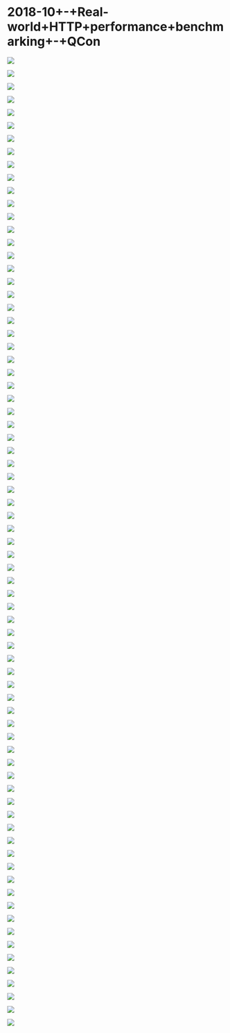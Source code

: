 # 2018-10+-+Real-world+HTTP+performance+benchmarking+-+QCon

![](images\091349720YwiNCQ\201905130913_4.png)

![](images\091349720YwiNCQ\201905130913_5.png)

![](images\091349720YwiNCQ\201905130913_6.png)

![](images\091349720YwiNCQ\201905130913_7.png)

![](images\091349720YwiNCQ\201905130913_8.png)

![](images\091349720YwiNCQ\201905130913_9.png)

![](images\091349720YwiNCQ\201905130913_10.png)

![](images\091349720YwiNCQ\201905130913_11.png)

![](images\091349720YwiNCQ\201905130913_12.png)

![](images\091349720YwiNCQ\201905130913_13.png)

![](images\091349720YwiNCQ\201905130913_14.png)

![](images\091349720YwiNCQ\201905130913_15.png)

![](images\091349720YwiNCQ\201905130913_16.png)

![](images\091349720YwiNCQ\201905130913_17.png)

![](images\091349720YwiNCQ\201905130913_18.png)

![](images\091349720YwiNCQ\201905130913_19.png)

![](images\091349720YwiNCQ\201905130913_20.png)

![](images\091349720YwiNCQ\201905130913_21.png)

![](images\091349720YwiNCQ\201905130913_22.png)

![](images\091349720YwiNCQ\201905130913_23.png)

![](images\091349720YwiNCQ\201905130913_24.png)

![](images\091349720YwiNCQ\201905130913_25.png)

![](images\091349720YwiNCQ\201905130913_26.png)

![](images\091349720YwiNCQ\201905130913_27.png)

![](images\091349720YwiNCQ\201905130913_28.png)

![](images\091349720YwiNCQ\201905130913_29.png)

![](images\091349720YwiNCQ\201905130913_30.png)

![](images\091349720YwiNCQ\201905130913_31.png)

![](images\091349720YwiNCQ\201905130913_32.png)

![](images\091349720YwiNCQ\201905130913_33.png)

![](images\091349720YwiNCQ\201905130913_34.png)

![](images\091349720YwiNCQ\201905130913_35.png)

![](images\091349720YwiNCQ\201905130913_36.png)

![](images\091349720YwiNCQ\201905130913_37.png)

![](images\091349720YwiNCQ\201905130913_38.png)

![](images\091349720YwiNCQ\201905130913_39.png)

![](images\091349720YwiNCQ\201905130913_40.png)

![](images\091349720YwiNCQ\201905130913_41.png)

![](images\091349720YwiNCQ\201905130913_42.png)

![](images\091349720YwiNCQ\201905130913_43.png)

![](images\091349720YwiNCQ\201905130913_44.png)

![](images\091349720YwiNCQ\201905130913_45.png)

![](images\091349720YwiNCQ\201905130913_46.png)

![](images\091349720YwiNCQ\201905130913_47.png)

![](images\091349720YwiNCQ\201905130913_48.png)

![](images\091349720YwiNCQ\201905130913_49.png)

![](images\091349720YwiNCQ\201905130913_50.png)

![](images\091349720YwiNCQ\201905130913_51.png)

![](images\091349720YwiNCQ\201905130913_52.png)

![](images\091349720YwiNCQ\201905130913_53.png)

![](images\091349720YwiNCQ\201905130913_54.png)

![](images\091349720YwiNCQ\201905130913_55.png)

![](images\091349720YwiNCQ\201905130913_56.png)

![](images\091349720YwiNCQ\201905130913_57.png)

![](images\091349720YwiNCQ\201905130913_58.png)

![](images\091349720YwiNCQ\201905130913_59.png)

![](images\091349720YwiNCQ\201905130913_60.png)

![](images\091349720YwiNCQ\201905130913_61.png)

![](images\091349720YwiNCQ\201905130913_62.png)

![](images\091349720YwiNCQ\201905130913_63.png)

![](images\091349720YwiNCQ\201905130913_64.png)

![](images\091349720YwiNCQ\201905130913_65.png)

![](images\091349720YwiNCQ\201905130913_66.png)

![](images\091349720YwiNCQ\201905130913_67.png)

![](images\091349720YwiNCQ\201905130913_68.png)

![](images\091349720YwiNCQ\201905130913_69.png)

![](images\091349720YwiNCQ\201905130913_70.png)

![](images\091349720YwiNCQ\201905130913_71.png)

![](images\091349720YwiNCQ\201905130913_72.png)

![](images\091349720YwiNCQ\201905130913_73.png)

![](images\091349720YwiNCQ\201905130913_74.png)

![](images\091349720YwiNCQ\201905130913_75.png)

![](images\091349720YwiNCQ\201905130913_76.png)

![](images\091349720YwiNCQ\201905130913_77.png)

![](images\091349720YwiNCQ\201905130913_78.png)

